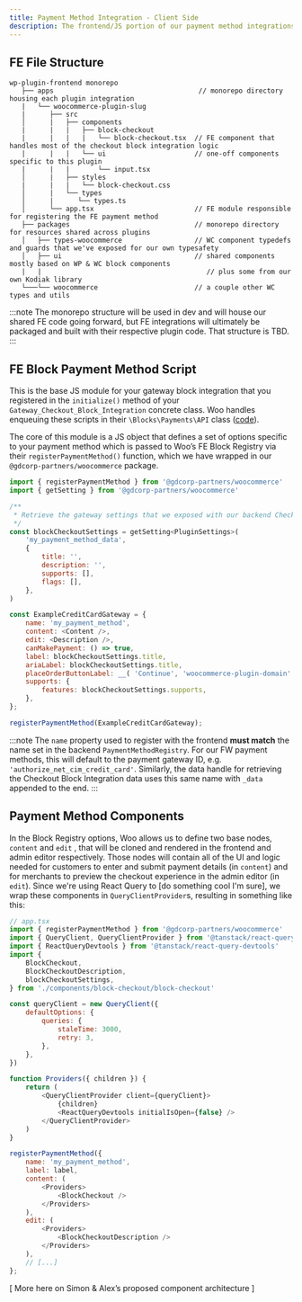 ```yaml
---
title: Payment Method Integration - Client Side
description: The frontend/JS portion of our payment method integrations
---
```


## FE File Structure
```
wp-plugin-frontend monorepo
   ├── apps                                    // monorepo directory housing each plugin integration
   |   └── woocommerce-plugin-slug
   |      ├── src
   │      |   ├── components
   |      |   |   ├── block-checkout
   |      |   |   |   └── block-checkout.tsx  // FE component that handles most of the checkout block integration logic
   |      |   |   └── ui                      // one-off components specific to this plugin
   |      |   |       └── input.tsx
   │      |   ├── styles
   |      |   |   └── block-checkout.css
   │      |   └── types
   │      |      └── types.ts
   │      └── app.tsx                         // FE module responsible for registering the FE payment method
   ├── packages                               // monorepo directory for resources shared across plugins
   │   ├── types-woocommerce                  // WC component typedefs and guards that we've exposed for our own typesafety
   │   ├── ui                                 // shared components mostly based on WP & WC block components
   |   |                                         // plus some from our own Kodiak library
   └───└── woocommerce                        // a couple other WC types and utils
```
:::note
The monorepo structure will be used in dev and will house our shared FE code going forward, but FE integrations will ultimately be packaged and built with their respective plugin code. That structure is TBD.
:::

## FE Block Payment Method Script

This is the base JS module for your gateway block integration that you registered in the `initialize()` method of your `Gateway_Checkout_Block_Integration` concrete class. Woo handles enqueuing these scripts in their `\Blocks\Payments\API` class ([code](https://github.com/woocommerce/woocommerce-blocks/blob/trunk/src/Payments/Api.php)). 

The core of this module is a JS object that defines a set of options specific to your payment method which is passed to Woo’s FE Block Registry via their `registerPaymentMethod()` function, which we have wrapped in our `@gdcorp-partners/woocommerce` package.

```js
import { registerPaymentMethod } from '@gdcorp-partners/woocommerce'
import { getSetting } from '@gdcorp-partners/woocommerce'

/**
 * Retrieve the gateway settings that we exposed with our backend Checkout Block Integration's `get_payment_method_data()` method.
 */
const blockCheckoutSettings = getSetting<PluginSettings>(
	'my_payment_method_data',
	{
		title: '',
		description: '',
		supports: [],
		flags: [],
	},
)

const ExampleCreditCardGateway = {
	name: 'my_payment_method',
	content: <Content />,
	edit: <Description />,
	canMakePayment: () => true,
	label: blockCheckoutSettings.title,
	ariaLabel: blockCheckoutSettings.title,
	placeOrderButtonLabel: __( 'Continue', 'woocommerce-plugin-domain' ),
	supports: {
		features: blockCheckoutSettings.supports,
	},
};

registerPaymentMethod(ExampleCreditCardGateway);
```

:::note
The `name` property used to register with the frontend **must match** the name set in the backend `PaymentMethodRegistry`. For our FW payment methods, this will default to the payment gateway ID, e.g. `'authorize_net_cim_credit_card'`. Similarly, the data handle for retrieving the Checkout Block Integration data uses this same name with `_data` appended to the end.
:::

## Payment Method Components

In the Block Registry options, Woo allows us to define two base nodes, `content` and `edit` , that will be cloned and rendered in the frontend and admin editor respectively. Those nodes will contain all of the UI and logic needed for customers to enter and submit payment details (in `content`) and for merchants to preview the checkout experience in the admin editor (in `edit`). Since we're using React Query to [do something cool I'm sure], we wrap these components in `QueryClientProvider`s, resulting in something like this:

```js
// app.tsx
import { registerPaymentMethod } from '@gdcorp-partners/woocommerce'
import { QueryClient, QueryClientProvider } from '@tanstack/react-query'
import { ReactQueryDevtools } from '@tanstack/react-query-devtools'
import {
	BlockCheckout,
	BlockCheckoutDescription,
	blockCheckoutSettings,
} from './components/block-checkout/block-checkout'

const queryClient = new QueryClient({
	defaultOptions: {
		queries: {
			staleTime: 3000,
			retry: 3,
		},
	},
})

function Providers({ children }) {
	return (
		<QueryClientProvider client={queryClient}>
			{children}
			<ReactQueryDevtools initialIsOpen={false} />
		</QueryClientProvider>
	)
}

registerPaymentMethod({
	name: 'my_payment_method',
	label: label,
	content: (
		<Providers>
			<BlockCheckout />
		</Providers>
	),
	edit: (
		<Providers>
			<BlockCheckoutDescription />
		</Providers>
	),
	// [...]
};
```


[ More here on Simon & Alex’s proposed component architecture ]
